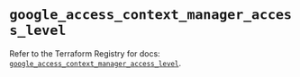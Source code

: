 # `google_access_context_manager_access_level`

Refer to the Terraform Registry for docs: [`google_access_context_manager_access_level`](https://registry.terraform.io/providers/hashicorp/google/6.44.0/docs/resources/access_context_manager_access_level).
